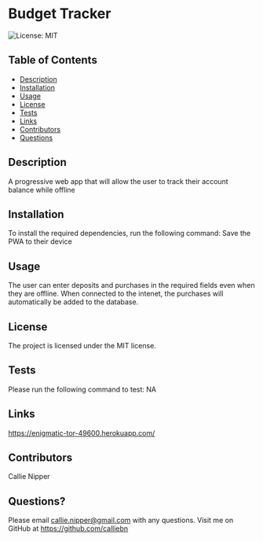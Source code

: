 # Budget Tracker
![License: MIT](https://img.shields.io/badge/License-MIT-yellow.svg)

## Table of Contents

 * [Description](#description)
 * [Installation](#installation)
 * [Usage](#usage)
 * [License](#license)
 * [Tests](#tests)
 * [Links](#links)
 * [Contributors](#contributors)
 * [Questions](#questions)

## Description
A progressive web app that will allow the user to track their account balance while offline

## Installation
To install the required dependencies, run the following command:
Save the PWA to their device

## Usage
The user can enter deposits and purchases in the required fields even when they are offline. When connected to the intenet, the purchases will automatically be added to the database.

## License
The project is licensed under the MIT license.

## Tests
Please run the following command to test:
NA

## Links
https://enigmatic-tor-49600.herokuapp.com/

## Contributors
Callie Nipper

## Questions?
Please email callie.nipper@gmail.com with any questions.
Visit me on GitHub at https://github.com/calliebn
